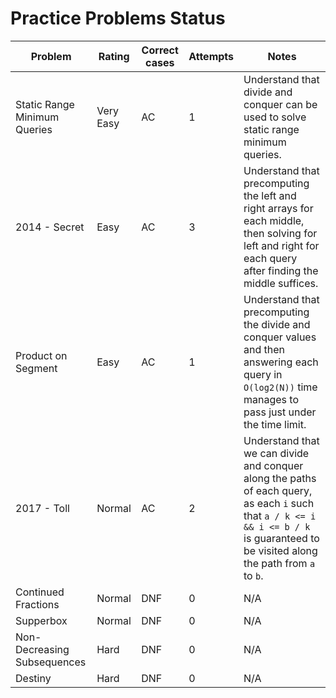 # Practice Problems Status
Problem|Rating|Correct cases|Attempts|Notes
-|-|-|-|-
Static Range Minimum Queries|Very Easy|AC|1|Understand that divide and conquer can be used to solve static range minimum queries.
2014 - Secret|Easy|AC|3|Understand that precomputing the left and right arrays for each middle, then solving for left and right for each query after finding the middle suffices.
Product on Segment|Easy|AC|1|Understand that precomputing the divide and conquer values and then answering each query in `O(log2(N))` time manages to pass just under the time limit.
2017 - Toll|Normal|AC|2|Understand that we can divide and conquer along the paths of each query, as each `i` such that `a / k <= i && i <= b / k` is guaranteed to be visited along the path from `a` to `b`.
Continued Fractions|Normal|DNF|0|N/A
Supperbox|Normal|DNF|0|N/A
Non-Decreasing Subsequences|Hard|DNF|0|N/A
Destiny|Hard|DNF|0|N/A
